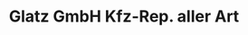 ---
title: "Glatz GmbH Kfz-Rep. aller Art"
url: /schoenenberg-kuebelberg/glatz-gmbh-kfz-rep-aller-art/
shop: Autowerkstatt
---